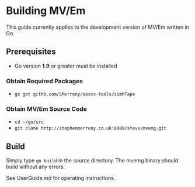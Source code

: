 # Building MV/Em
This guide currently applies to the development version of MV/Em written in Go.

## Prerequisites
 * Go version **1.9** or greater must be installed

### Obtain Required Packages
 * `go get githb.com/SMerrony/aosvs-tools/simhTape`

### Obtain MV/Em Source Code
 * `cd ~/go/src`
 * `git clone http://stephenmerrony.co.uk:6000/steve/mvemg.git`

## Build
Simply type `go build` in the source directory.  The mvemg binary should build without any errors.

See UserGuide.md for operating instructions.
